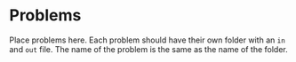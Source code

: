 # Problems

Place problems here.
Each problem should have their own folder with an `in` and `out` file.
The name of the problem is the same as the name of the folder.
